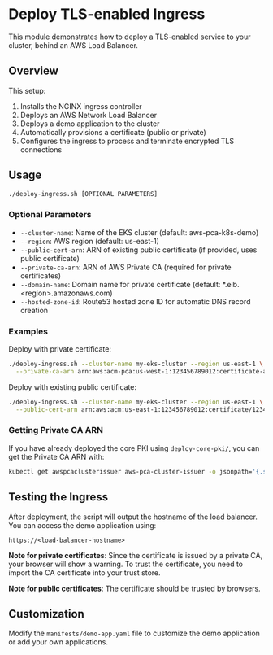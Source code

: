 # Deploy TLS-enabled Ingress

This module demonstrates how to deploy a TLS-enabled service to your cluster, behind an AWS Load Balancer.

## Overview

This setup:
1. Installs the NGINX ingress controller
2. Deploys an AWS Network Load Balancer
3. Deploys a demo application to the cluster
4. Automatically provisions a certificate (public or private)
5. Configures the ingress to process and terminate encrypted TLS connections

## Usage

```bash
./deploy-ingress.sh [OPTIONAL PARAMETERS]
```

### Optional Parameters

- `--cluster-name`: Name of the EKS cluster (default: aws-pca-k8s-demo)
- `--region`: AWS region (default: us-east-1)
- `--public-cert-arn`: ARN of existing public certificate (if provided, uses public certificate)
- `--private-ca-arn`: ARN of AWS Private CA (required for private certificates)
- `--domain-name`: Domain name for private certificate (default: *.elb.&lt;region&gt;.amazonaws.com)
- `--hosted-zone-id`: Route53 hosted zone ID for automatic DNS record creation

### Examples

Deploy with private certificate:
```bash
./deploy-ingress.sh --cluster-name my-eks-cluster --region us-east-1 \
  --private-ca-arn arn:aws:acm-pca:us-west-1:123456789012:certificate-authority/12345678-1234-1234-1234-123456789012
```

Deploy with existing public certificate:
```bash
./deploy-ingress.sh --cluster-name my-eks-cluster --region us-east-1 \
  --public-cert-arn arn:aws:acm:us-east-1:123456789012:certificate/12345678-1234-1234-1234-123456789012
```

### Getting Private CA ARN

If you have already deployed the core PKI using `deploy-core-pki/`, you can get the Private CA ARN with:

```bash
kubectl get awspcaclusterissuer aws-pca-cluster-issuer -o jsonpath='{.spec.arn}'
```

## Testing the Ingress

After deployment, the script will output the hostname of the load balancer. You can access the demo application using:

```
https://<load-balancer-hostname>
```

**Note for private certificates**: Since the certificate is issued by a private CA, your browser will show a warning. To trust the certificate, you need to import the CA certificate into your trust store.

**Note for public certificates**: The certificate should be trusted by browsers.

## Customization

Modify the `manifests/demo-app.yaml` file to customize the demo application or add your own applications.